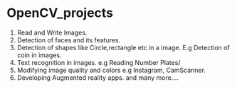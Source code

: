# OpenCV_projects
1. Read and Write Images.        
2. Detection of faces and its features.        
3. Detection of shapes like Circle,rectangle etc in a image. E.g Detection of coin in images.        
4. Text recognition in images. e.g Reading Number Plates/        
5. Modifying image quality and colors e.g Instagram, CamScanner.       
6. Developing Augmented reality apps. 
and many more....
